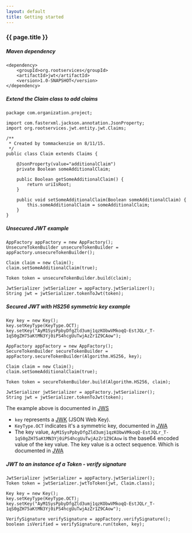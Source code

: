 ```yaml
---
layout: default
title: Getting started
---
```


### {{ page.title }} ###

##### Maven dependency #####

~~~
<dependency>
    <groupId>org.rootservices</groupId>
    <artifactId>jwt</artifactId>
    <version>1.0-SNAPSHOT</version>
</dependency>
~~~

##### Extend the Claim class to add claims #####

~~~
package com.organization.project;

import com.fasterxml.jackson.annotation.JsonProperty;
import org.rootservices.jwt.entity.jwt.Claims;

/**
 * Created by tommackenzie on 8/11/15.
 */
public class Claim extends Claims {

    @JsonProperty(value="additionalClaim")
    private Boolean someAdditionalClaim;

    public Boolean getSomeAdditionalClaim() {
        return uriIsRoot;
    }

    public void setSomeAdditionalClaim(Boolean someAdditionalClaim) {
        this.someAdditionalClaim = someAdditionalClaim;
    }
}
~~~

##### Unsecured JWT example #####

~~~
AppFactory appFactory = new AppFactory();
UnsecureTokenBuilder unsecureTokenBuilder = appFactory.unsecureTokenBuilder();

Claim claim = new Claim();
claim.setSomeAdditionalClaim(true);

Token token = unsecureTokenBuilder.build(claim);

JwtSerializer jwtSerializer = appFactory.jwtSerializer();
String jwt = jwtSerializer.tokenToJwt(token);
~~~


##### Secured JWT with HS256 symmetric key example #####

~~~
Key key = new Key();
key.setKeyType(KeyType.OCT);
key.setKey("AyM1SysPpbyDfgZld3umj1qzKObwVMkoqQ-EstJQLr_T-1qS0gZH75aKtMN3Yj0iPS4hcgUuTwjAzZr1Z9CAow");

AppFactory appFactory = new AppFactory();
SecureTokenBuilder secureTokenBuilder = appFactory.secureTokenBuilder(Algorithm.HS256, key);

Claim claim = new Claim();
claim.setSomeAdditionalClaim(true);

Token token = secureTokenBuilder.build(Algorithm.HS256, claim);

JwtSerializer jwtSerializer = appFactory.jwtSerializer();
String jwt = jwtSerializer.tokenToJwt(token);
~~~

The example above is documented in [JWS](https://tools.ietf.org/html/rfc7515#appendix-A.1)

- `key` represents a [JWK](https://tools.ietf.org/html/rfc7517) (JSON Web Key). 
- `KeyType.OCT` indicates it's a symmetric key, documented in [JWA](https://tools.ietf.org/html/rfc7518#section-6.1)
- The key value, `AyM1SysPpbyDfgZld3umj1qzKObwVMkoqQ-EstJQLr_T-1qS0gZH75aKtMN3Yj0iPS4hcgUuTwjAzZr1Z9CAow` is the base64 encoded value of the key value. The key value is a octect sequence. Which is documented in [JWA](https://tools.ietf.org/html/rfc7518#section-6.4.1)

##### JWT to an instance of a Token - verify signature #####

~~~
JwtSerializer jwtSerializer = appFactory.jwtSerializer();
Token token = jwtSerializer.jwtToToken(jwt, Claim.class);

Key key = new Key();
key.setKeyType(KeyType.OCT);
key.setKey("AyM1SysPpbyDfgZld3umj1qzKObwVMkoqQ-EstJQLr_T-1qS0gZH75aKtMN3Yj0iPS4hcgUuTwjAzZr1Z9CAow");

VerifySignature verifySignature = appFactory.verifySignature();
boolean isVerified = verifySignature.run(token, key);
~~~
